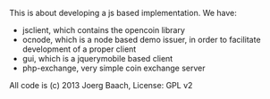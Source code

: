 This is about developing a js based implementation. We have:

- jsclient, which contains the opencoin library
- ocnode, which is a node based demo issuer, in order to 
  facilitate development of a proper client
- gui, which is a jquerymobile based client
- php-exchange, very simple coin exchange server

All code is (c) 2013 Joerg Baach, License: GPL v2
